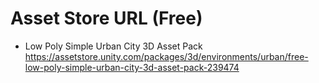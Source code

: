 # Asset Store URL  (Free)
* Low Poly Simple Urban City 3D Asset Pack
https://assetstore.unity.com/packages/3d/environments/urban/free-low-poly-simple-urban-city-3d-asset-pack-239474